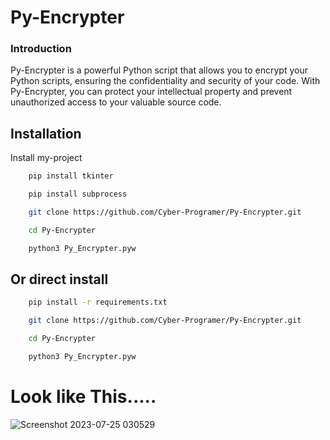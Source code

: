 # Py-Encrypter

### Introduction
Py-Encrypter is a powerful Python script that allows you to encrypt your Python scripts, ensuring the confidentiality and security of your code. With Py-Encrypter, you can protect your intellectual property and prevent unauthorized access to your valuable source code.


## Installation

Install my-project 

```bash
    pip install tkinter
```

```bash
    pip install subprocess
```

```bash
    git clone https://github.com/Cyber-Programer/Py-Encrypter.git
```

```bash
    cd Py-Encrypter
```
```bash
    python3 Py_Encrypter.pyw
```
## Or direct install

```bash
    pip install -r requirements.txt
```
```bash
    git clone https://github.com/Cyber-Programer/Py-Encrypter.git
```
```bash
    cd Py-Encrypter
```
```bash
    python3 Py_Encrypter.pyw
```

# Look like This.....
![Screenshot 2023-07-25 030529](https://github.com/Cyber-Programer/Py-Encrypter/assets/125746506/2fe4f961-7890-4583-abf4-b6a2c3eb2642)


